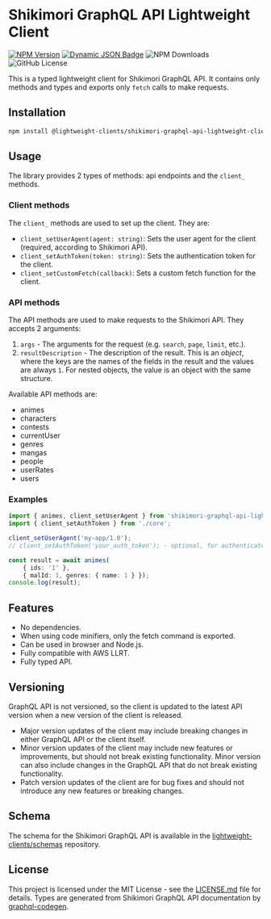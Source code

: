 # Shikimori GraphQL API Lightweight Client

[![NPM Version](https://img.shields.io/npm/v/shikimori-graphql-api-lightweight-client)](https://www.npmjs.com/package/@lightweight-clients/shikimori-graphql-api-lightweight-client)
[![Dynamic JSON Badge](https://img.shields.io/badge/dynamic/json?url=https%3A%2F%2Fapi.github.com%2Frepos%2Flightweight-clients%2Fshikimori-graphql-api-lightweight-client%2Factions%2Fworkflows%2Fcreate-new-version-when-it-is-released.yml%2Fruns%3Fstatus%3Dcompleted%26per_page%3D1&query=%24.workflow_runs%5B0%5D.run_started_at&style=flat&label=Last%20API%20version%20check)](https://github.com/lightweight-clients/shikimori-graphql-api-lightweight-client/actions/workflows/create-new-version-when-it-is-released.yml)
![NPM Downloads](https://img.shields.io/npm/dm/@lightweight-clients/shikimori-graphql-api-lightweight-client)
![GitHub License](https://img.shields.io/github/license/lightweight-clients/shikimori-graphql-api-lightweight-client)

This is a typed lightweight client for Shikimori GraphQL API. It contains only methods and types
and exports only `fetch` calls to make requests.

## Installation

```bash
npm install @lightweight-clients/shikimori-graphql-api-lightweight-client
```

## Usage

The library provides 2 types of methods: api endpoints and the `client_` methods.

### Client methods

The `client_` methods are used to set up the client. They are:

- `client_setUserAgent(agent: string)`: Sets the user agent for the client (required, according to Shikimori API).
- `client_setAuthToken(token: string)`: Sets the authentication token for the client.
- `client_setCustomFetch(callback)`: Sets a custom fetch function for the client.

### API methods

The API methods are used to make requests to the Shikimori API. They accepts 2 arguments:

1. `args` - The arguments for the request (e.g. `search`, `page`, `limit`, etc.).
2. `resultDescription` - The description of the result.
   This is an _object_, where the keys are the names of the fields in the result and the values are always `1`. For
   nested objects, the value is an object with the same structure.

Available API methods are:

- animes
- characters
- contests
- currentUser
- genres
- mangas
- people
- userRates
- users

### Examples

```typescript
import { animes, client_setUserAgent } from 'shikimori-graphql-api-lightweight-client';
import { client_setAuthToken } from './core';

client_setUserAgent('my-app/1.0');
// client_setAuthToken('your_auth_token'); - optional, for authenticated requests

const result = await animes(
    { ids: '1' },
    { malId: 1, genres: { name: 1 } });
console.log(result);
```

## Features

- No dependencies.
- When using code minifiers, only the fetch command is exported.
- Can be used in browser and Node.js.
- Fully compatible with AWS LLRT.
- Fully typed API.

## Versioning

GraphQL API is not versioned, so the client is updated to the latest API version
when a new version of the client is released.

- Major version updates of the client may include breaking changes in either GraphQL API or the client itself.
- Minor version updates of the client may include new features or improvements, but should not break existing
  functionality. Minor version can also include changes in the GraphQL API that do not break existing functionality.
- Patch version updates of the client are for bug fixes and should not introduce any new features or breaking changes.

## Schema

The schema for the Shikimori GraphQL API is available in the
[lightweight-clients/schemas](https://github.com/lightweight-clients/schemas) repository.

## License

This project is licensed under the MIT License - see the [LICENSE.md](LICENSE.md) file for details.
Types are generated from Shikimori GraphQL API documentation
by [graphql-codegen](https://www.graphql-code-generator.com/).
